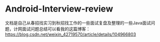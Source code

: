 # Android-Interview-review
文档是自己从春招找实习到秋招找工作的一些面试复盘及整理的一些Java面试问题，计网面试问题总结可以看我的这篇博客：
https://blog.csdn.net/weixin_42719570/article/details/104966803
